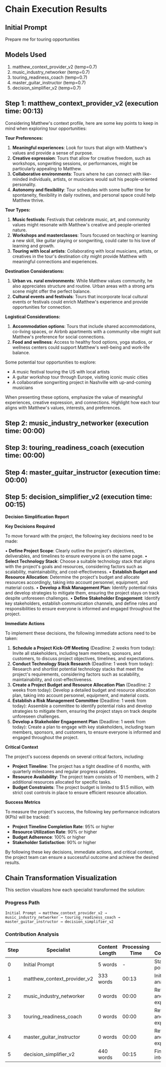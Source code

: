 # Chain Execution Results

## Initial Prompt

Prepare me for touring opportunities

## Models Used

1. matthew_context_provider_v2 (temp=0.7)
2. music_industry_networker (temp=0.7)
3. touring_readiness_coach (temp=0.7)
4. master_guitar_instructor (temp=0.7)
5. decision_simplifier_v2 (temp=0.7)

## Step 1: matthew_context_provider_v2 (execution time: 00:13)

Considering Matthew's context profile, here are some key points to keep in mind when exploring tour opportunities:

**Tour Preferences:**

1. **Meaningful experiences**: Look for tours that align with Matthew's values and provide a sense of purpose.
2. **Creative expression**: Tours that allow for creative freedom, such as workshops, songwriting sessions, or performances, might be particularly appealing to Matthew.
3. **Collaborative environments**: Tours where he can connect with like-minded individuals, artists, or musicians would suit his people-oriented personality.
4. **Autonomy and flexibility**: Tour schedules with some buffer time for spontaneity, flexibility in daily routines, and personal space could help Matthew thrive.

**Tour Types:**

1. **Music festivals**: Festivals that celebrate music, art, and community values might resonate with Matthew's creative and people-oriented nature.
2. **Workshops and masterclasses**: Tours focused on teaching or learning a new skill, like guitar playing or songwriting, could cater to his love of learning and growth.
3. **Touring with local artists**: Collaborating with local musicians, artists, or creatives in the tour's destination city might provide Matthew with meaningful connections and experiences.

**Destination Considerations:**

1. **Urban vs. rural environments**: While Matthew values community, he also appreciates structure and routine. Urban areas with a strong arts scene might offer the perfect balance.
2. **Cultural events and festivals**: Tours that incorporate local cultural events or festivals could enrich Matthew's experience and provide opportunities for connection.

**Logistical Considerations:**

1. **Accommodation options**: Tours that include shared accommodations, co-living spaces, or Airbnb apartments with a community vibe might suit Matthew's preference for social connections.
2. **Food and wellness**: Access to healthy food options, yoga studios, or wellness centers could support Matthew's well-being and work-life balance.

Some potential tour opportunities to explore:

* A music festival touring the US with local artists
* A guitar workshop tour through Europe, visiting iconic music cities
* A collaborative songwriting project in Nashville with up-and-coming musicians

When presenting these options, emphasize the value of meaningful experiences, creative expression, and connections. Highlight how each tour aligns with Matthew's values, interests, and preferences.

## Step 2: music_industry_networker (execution time: 00:00)



## Step 3: touring_readiness_coach (execution time: 00:00)



## Step 4: master_guitar_instructor (execution time: 00:00)



## Step 5: decision_simplifier_v2 (execution time: 00:15)

**Decision Simplification Report**

**Key Decisions Required**

To move forward with the project, the following key decisions need to be made:

• **Define Project Scope**: Clearly outline the project's objectives, deliverables, and timelines to ensure everyone is on the same page.
• **Select Technology Stack**: Choose a suitable technology stack that aligns with the project's goals and resources, considering factors such as scalability, maintainability, and cost-effectiveness.
• **Establish Budget and Resource Allocation**: Determine the project's budget and allocate resources accordingly, taking into account personnel, equipment, and material costs.
• **Develop a Risk Management Plan**: Identify potential risks and develop strategies to mitigate them, ensuring the project stays on track despite unforeseen challenges.
• **Define Stakeholder Engagement**: Identify key stakeholders, establish communication channels, and define roles and responsibilities to ensure everyone is informed and engaged throughout the project.

**Immediate Actions**

To implement these decisions, the following immediate actions need to be taken:

1. **Schedule a Project Kick-Off Meeting** (Deadline: 2 weeks from today): Invite all stakeholders, including team members, sponsors, and customers, to discuss project objectives, timelines, and expectations.
2. **Conduct Technology Stack Research** (Deadline: 1 week from today): Research and shortlist potential technology stacks that meet the project's requirements, considering factors such as scalability, maintainability, and cost-effectiveness.
3. **Create a Project Budget and Resource Allocation Plan** (Deadline: 2 weeks from today): Develop a detailed budget and resource allocation plan, taking into account personnel, equipment, and material costs.
4. **Establish a Risk Management Committee** (Deadline: 1 week from today): Assemble a committee to identify potential risks and develop strategies to mitigate them, ensuring the project stays on track despite unforeseen challenges.
5. **Develop a Stakeholder Engagement Plan** (Deadline: 1 week from today): Create a plan to engage with key stakeholders, including team members, sponsors, and customers, to ensure everyone is informed and engaged throughout the project.

**Critical Context**

The project's success depends on several critical factors, including:

* **Project Timeline**: The project has a tight deadline of 6 months, with quarterly milestones and regular progress updates.
* **Resource Availability**: The project team consists of 10 members, with 2 additional resources allocated for specific tasks.
* **Budget Constraints**: The project budget is limited to $1.5 million, with strict cost controls in place to ensure efficient resource allocation.

**Success Metrics**

To measure the project's success, the following key performance indicators (KPIs) will be tracked:

* **Project Timeline Completion Rate**: 95% or higher
* **Resource Utilization Rate**: 90% or higher
* **Budget Adherence**: 100% or higher
* **Stakeholder Satisfaction**: 90% or higher

By following these key decisions, immediate actions, and critical context, the project team can ensure a successful outcome and achieve the desired results.

## Chain Transformation Visualization

This section visualizes how each specialist transformed the solution:

### Progress Path

```
Initial Prompt → matthew_context_provider_v2 → music_industry_networker → touring_readiness_coach → master_guitar_instructor → decision_simplifier_v2
```

### Contribution Analysis

| Step | Specialist | Content Length | Processing Time | Key Contribution |
|------|------------|----------------|-----------------|------------------|
| 0 | Initial Prompt | 5 words | - | Starting point |
| 1 | matthew_context_provider_v2 | 333 words | 00:13 | Initial analysis |
| 2 | music_industry_networker | 0 words | 00:00 | Refinement and expansion |
| 3 | touring_readiness_coach | 0 words | 00:00 | Refinement and expansion |
| 4 | master_guitar_instructor | 0 words | 00:00 | Refinement and expansion |
| 5 | decision_simplifier_v2 | 440 words | 00:15 | Final integration |
